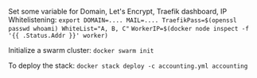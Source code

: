 Set some variable for Domain, Let's Encrypt, Traefik dashboard, IP Whitelistening:
`export DOMAIN=.... MAIL=.... TraefikPass=$(openssl passwd whoami) WhiteList="A, B, C"`
`WorkerIP=$(docker node inspect -f '{{ .Status.Addr }}' worker)`

Initialize a swarm cluster:
`docker swarm init`

To deploy the stack:
`docker stack deploy -c accounting.yml accounting`
